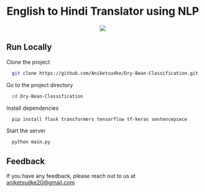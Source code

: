 <h1 align="center" id="title">English to Hindi Translator using NLP</h1>

<p align="center"><img src="https://socialify.git.ci/Aniketsudke/EN-HI-Convertor/image?language=1&name=1&theme=Light"></p>

## Run Locally

Clone the project

```bash
  git clone https://github.com/Aniketsudke/Dry-Bean-Classification.git
```

Go to the project directory

```bash
  cd Dry-Bean-Classification
```

Install dependencies

```bash
  pip install flask transformers tensorflow tf-keras sentencepiece 
```

Start the server

```bash
  python main.py
```

## Feedback

If you have any feedback, please reach out to us at aniketsudke20@gmail.com
